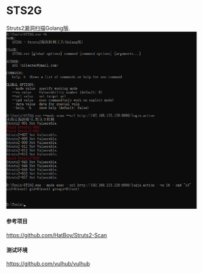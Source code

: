 # STS2G
Struts2漏洞扫描Golang版.
![avatar](./pasted-95.png)
#### 参考项目  
https://github.com/HatBoy/Struts2-Scan  
#### 测试环境  
https://github.com/vulhub/vulhub
